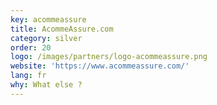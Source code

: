 ```yaml
---
key: acommeassure
title: AcommeAssure.com
category: silver
order: 20
logo: /images/partners/logo-acommeassure.png
website: 'https://www.acommeassure.com/'
lang: fr
why: What else ?
---
```

